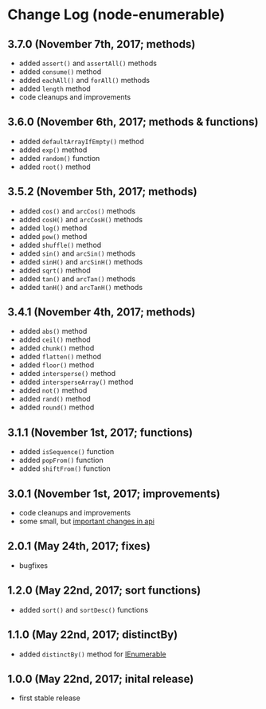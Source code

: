 # Change Log (node-enumerable)

## 3.7.0 (November 7th, 2017; methods)

* added `assert()` and `assertAll()` methods
* added `consume()` method
* added `eachAll()` and `forAll()` methods
* added `length` method
* code cleanups and improvements

## 3.6.0 (November 6th, 2017; methods & functions)

* added `defaultArrayIfEmpty()` method
* added `exp()` method
* added `random()` function
* added `root()` method

## 3.5.2 (November 5th, 2017; methods)

* added `cos()` and `arcCos()` methods
* added `cosH()` and `arcCosH()` methods
* added `log()` method
* added `pow()` method
* added `shuffle()` method
* added `sin()` and `arcSin()` methods
* added `sinH()` and `arcSinH()` methods
* added `sqrt()` method
* added `tan()` and `arcTan()` methods
* added `tanH()` and `arcTanH()` methods

## 3.4.1 (November 4th, 2017; methods)

* added `abs()` method
* added `ceil()` method
* added `chunk()` method
* added `flatten()` method
* added `floor()` method
* added `intersperse()` method
* added `intersperseArray()` method
* added `not()` method
* added `rand()` method
* added `round()` method

## 3.1.1 (November 1st, 2017; functions)

* added `isSequence()` function
* added `popFrom()` function
* added `shiftFrom()` function

## 3.0.1 (November 1st, 2017; improvements)

* code cleanups and improvements
* some small, but [important changes in api](https://github.com/mkloubert/node-enumerable/wiki#since-version-3x-)

## 2.0.1 (May 24th, 2017; fixes)

* bugfixes

## 1.2.0 (May 22nd, 2017; sort functions)

* added `sort()` and `sortDesc()` functions

## 1.1.0 (May 22nd, 2017; distinctBy)

* added `distinctBy()` method for [IEnumerable](https://mkloubert.github.io/node-enumerable/interfaces/_index_.enumerable.ienumerable.html)

## 1.0.0 (May 22nd, 2017; inital release)

* first stable release
